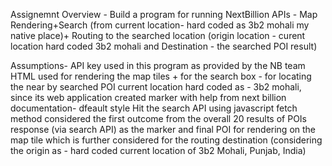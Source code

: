 Assignemnt Overview -
Build a program for running NextBillion APIs - Map Rendering+Search (from current location- hard coded as 3b2 mohali my native place)+ Routing to the searched location (origin location - curent location hard coded 3b2 mohali and Destination - the searched POI result)

Assumptions-
API key used in this program as provided by the NB team
HTML used for rendering the map tiles + for the search box - for locating the near by searched POI
current location hard coded as - 3b2 mohali, since its web application
created marker with help from next billion documentation- dfeault style 
Hit the search API using javascript fetch method 
considered the first outcome from the overall 20 results of POIs response (via search API) as the marker and final POI for rendering on the map tile 
which is further considered for the routing destination (considering the origin as - hard coded current location of 3b2 Mohali, Punjab, India)
